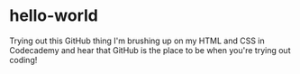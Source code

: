 # hello-world
Trying out this GitHub thing
I'm brushing up on my HTML and CSS in Codecademy and hear that GitHub is the place to be when you're trying out coding!
